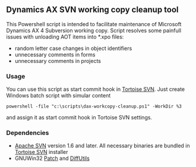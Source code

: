 ## Dynamics AX SVN working copy cleanup tool

This Powershell script is intended to facilitate maintenance of Microsoft Dynamics AX 4 Subversion working copy. Script resolves some painfull issues with unloading AOT items into *.xpo files:

* random letter case changes in object identifiers
* unnecessary comments in forms
* unnecessary comments in projects

### Usage

You can use this script as start commit hook in [Tortoise SVN](http://tortoisesvn.net/). Just create Windows batch script with simular content

```Batchfile
powershell -file "c:\scripts\dax-workcopy-cleanup.ps1" -WorkDir %3

```

and assign it as start commit hook in Tortoise SVN settings.


### Dependencies

* [Apache SVN](http://subversion.apache.org/) version 1.6 and later. All necessary binaries are bundled in [Tortoise SVN](http://tortoisesvn.net/) installer
* GNUWin32 [Patch](http://gnuwin32.sourceforge.net/packages/patch.htm) and [DiffUtils](http://gnuwin32.sourceforge.net/packages/diffutils.htm)
